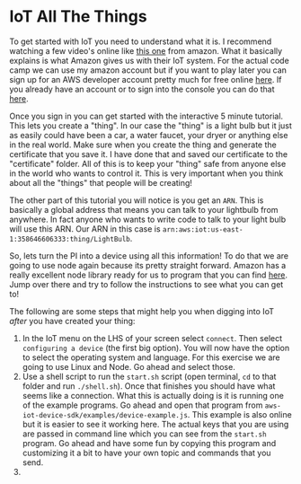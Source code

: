 IoT All The Things
====

To get started with IoT you need to understand what it is. I recommend watching a few video's online like [this one](https://aws.amazon.com/iot-platform/) from amazon. What it basically explains is what Amazon gives us with their IoT system. For the actual code camp we can use my amazon account but if you want to play later you can sign up for an AWS developer account pretty much for free online [here](https://aws.amazon.com/s/dm/optimization/server-side-test/free-tier/free_np/). If you already have an account or to sign into the console you can do that [here](https://aws.amazon.com/iot/).

Once you sign in you can get started with the interactive 5 minute tutorial. This lets you create a "thing". In our case the "thing" is a light bulb but it just as easily could have been a car, a water faucet, your dryer or anything else in the real world. Make sure when you create the thing and generate the certificate that you save it. I have done that and saved our certificate to the "certificate" folder. All of this is to keep your "thing" safe from anyone else in the world who wants to control it. This is very important when you think about all the "things" that people will be creating!

The other part of this tutorial you will notice is you get an `ARN`. This is basically a global address that means you can talk to your lightbulb from anywhere. In fact anyone who wants to write code to talk to your light bulb will use this ARN. Our ARN in this case is `arn:aws:iot:us-east-1:358646606333:thing/LightBulb`.

So, lets turn the PI into a device using all this information! To do that we are going to use node again because its pretty straight forward. Amazon has a really excellent node library ready for us to program that you can find [here](https://github.com/aws/aws-iot-device-sdk-js). Jump over there and try to follow the instructions to see what you can get to!

The following are some steps that might help you when digging into IoT *after* you have created your thing:

1. In the IoT menu on the LHS of your screen select `connect`. Then select `configuring a device` (the first big option). You will now have the option to select the operating system and language. For this exercise we are going to use Linux and Node. Go ahead and select those.
2. Use a shell script to run the `start.sh` script (open terminal, `cd` to that folder and run `./shell.sh`). Once that finishes you should have what seems like a connection. What this is actually doing is it is running one of the example programs. Go ahead and open that program from `aws-iot-device-sdk/examples/device-example.js`. This example is also online but it is easier to see it working here. The actual keys that you are using are passed in command line which you can see from the `start.sh` program. Go ahead and have some fun by copying this program and customizing it a bit to have your own topic and commands that you send.
3. 










